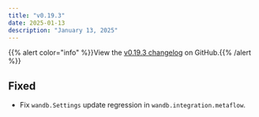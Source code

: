 ```yaml
---
title: "v0.19.3"
date: 2025-01-13
description: "January 13, 2025"
---
```


{{% alert color="info" %}}View the [v0.19.3 changelog](https://github.com/wandb/wandb/releases/tag/v0.19.3) on GitHub.{{% /alert %}}

## Fixed

- Fix `wandb.Settings` update regression in `wandb.integration.metaflow`. <!-- (@kptkin in https://github.com/wandb/wandb/pull/9211) -->